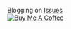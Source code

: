 Blogging on [Issues](https://github.com/ChaoLiou/Blog/issues)
<br />
<a href="https://www.buymeacoffee.com/buyChaolRedBull" target="_blank"><img src="https://www.buymeacoffee.com/assets/img/custom_images/yellow_img.png" alt="Buy Me A Coffee" style="height: auto !important;width: auto !important;" ></a>
